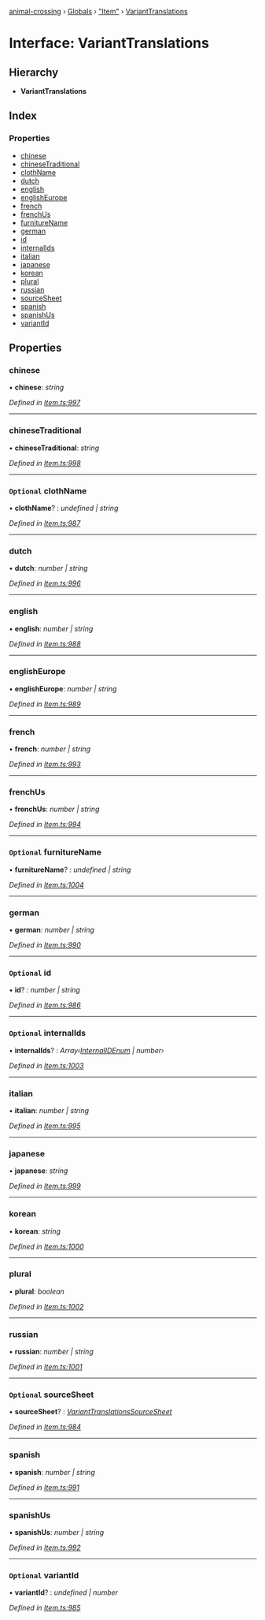 [animal-crossing](../README.md) › [Globals](../globals.md) › ["Item"](../modules/_item_.md) › [VariantTranslations](_item_.varianttranslations.md)

# Interface: VariantTranslations

## Hierarchy

* **VariantTranslations**

## Index

### Properties

* [chinese](_item_.varianttranslations.md#chinese)
* [chineseTraditional](_item_.varianttranslations.md#chinesetraditional)
* [clothName](_item_.varianttranslations.md#optional-clothname)
* [dutch](_item_.varianttranslations.md#dutch)
* [english](_item_.varianttranslations.md#english)
* [englishEurope](_item_.varianttranslations.md#englisheurope)
* [french](_item_.varianttranslations.md#french)
* [frenchUs](_item_.varianttranslations.md#frenchus)
* [furnitureName](_item_.varianttranslations.md#optional-furniturename)
* [german](_item_.varianttranslations.md#german)
* [id](_item_.varianttranslations.md#optional-id)
* [internalIds](_item_.varianttranslations.md#optional-internalids)
* [italian](_item_.varianttranslations.md#italian)
* [japanese](_item_.varianttranslations.md#japanese)
* [korean](_item_.varianttranslations.md#korean)
* [plural](_item_.varianttranslations.md#plural)
* [russian](_item_.varianttranslations.md#russian)
* [sourceSheet](_item_.varianttranslations.md#optional-sourcesheet)
* [spanish](_item_.varianttranslations.md#spanish)
* [spanishUs](_item_.varianttranslations.md#spanishus)
* [variantId](_item_.varianttranslations.md#optional-variantid)

## Properties

###  chinese

• **chinese**: *string*

*Defined in [Item.ts:997](https://github.com/Norviah/animal-crossing/blob/ac736df/module/types/Item.ts#L997)*

___

###  chineseTraditional

• **chineseTraditional**: *string*

*Defined in [Item.ts:998](https://github.com/Norviah/animal-crossing/blob/ac736df/module/types/Item.ts#L998)*

___

### `Optional` clothName

• **clothName**? : *undefined | string*

*Defined in [Item.ts:987](https://github.com/Norviah/animal-crossing/blob/ac736df/module/types/Item.ts#L987)*

___

###  dutch

• **dutch**: *number | string*

*Defined in [Item.ts:996](https://github.com/Norviah/animal-crossing/blob/ac736df/module/types/Item.ts#L996)*

___

###  english

• **english**: *number | string*

*Defined in [Item.ts:988](https://github.com/Norviah/animal-crossing/blob/ac736df/module/types/Item.ts#L988)*

___

###  englishEurope

• **englishEurope**: *number | string*

*Defined in [Item.ts:989](https://github.com/Norviah/animal-crossing/blob/ac736df/module/types/Item.ts#L989)*

___

###  french

• **french**: *number | string*

*Defined in [Item.ts:993](https://github.com/Norviah/animal-crossing/blob/ac736df/module/types/Item.ts#L993)*

___

###  frenchUs

• **frenchUs**: *number | string*

*Defined in [Item.ts:994](https://github.com/Norviah/animal-crossing/blob/ac736df/module/types/Item.ts#L994)*

___

### `Optional` furnitureName

• **furnitureName**? : *undefined | string*

*Defined in [Item.ts:1004](https://github.com/Norviah/animal-crossing/blob/ac736df/module/types/Item.ts#L1004)*

___

###  german

• **german**: *number | string*

*Defined in [Item.ts:990](https://github.com/Norviah/animal-crossing/blob/ac736df/module/types/Item.ts#L990)*

___

### `Optional` id

• **id**? : *number | string*

*Defined in [Item.ts:986](https://github.com/Norviah/animal-crossing/blob/ac736df/module/types/Item.ts#L986)*

___

### `Optional` internalIds

• **internalIds**? : *Array‹[InternalIDEnum](../enums/_item_.internalidenum.md) | number›*

*Defined in [Item.ts:1003](https://github.com/Norviah/animal-crossing/blob/ac736df/module/types/Item.ts#L1003)*

___

###  italian

• **italian**: *number | string*

*Defined in [Item.ts:995](https://github.com/Norviah/animal-crossing/blob/ac736df/module/types/Item.ts#L995)*

___

###  japanese

• **japanese**: *string*

*Defined in [Item.ts:999](https://github.com/Norviah/animal-crossing/blob/ac736df/module/types/Item.ts#L999)*

___

###  korean

• **korean**: *string*

*Defined in [Item.ts:1000](https://github.com/Norviah/animal-crossing/blob/ac736df/module/types/Item.ts#L1000)*

___

###  plural

• **plural**: *boolean*

*Defined in [Item.ts:1002](https://github.com/Norviah/animal-crossing/blob/ac736df/module/types/Item.ts#L1002)*

___

###  russian

• **russian**: *number | string*

*Defined in [Item.ts:1001](https://github.com/Norviah/animal-crossing/blob/ac736df/module/types/Item.ts#L1001)*

___

### `Optional` sourceSheet

• **sourceSheet**? : *[VariantTranslationsSourceSheet](../enums/_item_.varianttranslationssourcesheet.md)*

*Defined in [Item.ts:984](https://github.com/Norviah/animal-crossing/blob/ac736df/module/types/Item.ts#L984)*

___

###  spanish

• **spanish**: *number | string*

*Defined in [Item.ts:991](https://github.com/Norviah/animal-crossing/blob/ac736df/module/types/Item.ts#L991)*

___

###  spanishUs

• **spanishUs**: *number | string*

*Defined in [Item.ts:992](https://github.com/Norviah/animal-crossing/blob/ac736df/module/types/Item.ts#L992)*

___

### `Optional` variantId

• **variantId**? : *undefined | number*

*Defined in [Item.ts:985](https://github.com/Norviah/animal-crossing/blob/ac736df/module/types/Item.ts#L985)*
